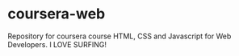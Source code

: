 # coursera-web
Repository for coursera course HTML, CSS and Javascript for Web Developers. I LOVE SURFING!
